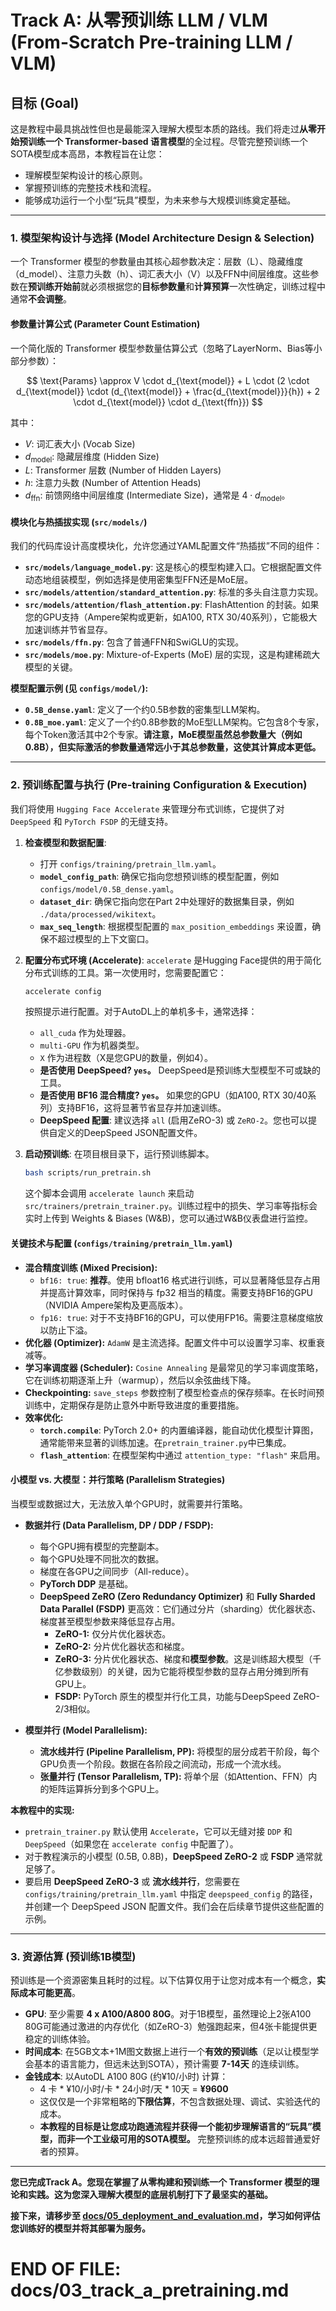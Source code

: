# Track A: 从零预训练 LLM / VLM (From-Scratch Pre-training LLM / VLM)

## 目标 (Goal)

这是教程中最具挑战性但也是最能深入理解大模型本质的路线。我们将走过**从零开始预训练一个 Transformer-based 语言模型**的全过程。尽管完整预训练一个SOTA模型成本高昂，本教程旨在让您：

*   理解模型架构设计的核心原则。
*   掌握预训练的完整技术栈和流程。
*   能够成功运行一个小型“玩具”模型，为未来参与大规模训练奠定基础。

---

### 1. 模型架构设计与选择 (Model Architecture Design & Selection)

一个 Transformer 模型的参数量由其核心超参数决定：层数（L）、隐藏维度（d_model）、注意力头数（h）、词汇表大小（V）以及FFN中间层维度。这些参数在**预训练开始前**就必须根据您的**目标参数量**和**计算预算**一次性确定，训练过程中通常**不会调整**。

#### 参数量计算公式 (Parameter Count Estimation)

一个简化版的 Transformer 模型参数量估算公式（忽略了LayerNorm、Bias等小部分参数）：

$$
\text{Params} \approx V \cdot d_{\text{model}} + L \cdot (2 \cdot d_{\text{model}} \cdot (d_{\text{model}} + \frac{d_{\text{model}}}{h}) + 2 \cdot d_{\text{model}} \cdot d_{\text{ffn}})
$$

其中：
*   $V$: 词汇表大小 (Vocab Size)
*   $d_{\text{model}}$: 隐藏层维度 (Hidden Size)
*   $L$: Transformer 层数 (Number of Hidden Layers)
*   $h$: 注意力头数 (Number of Attention Heads)
*   $d_{\text{ffn}}$: 前馈网络中间层维度 (Intermediate Size)，通常是 $4 \cdot d_{\text{model}}$。

#### 模块化与热插拔实现 (`src/models/`)

我们的代码库设计高度模块化，允许您通过YAML配置文件“热插拔”不同的组件：

*   **`src/models/language_model.py`**: 这是核心的模型构建入口。它根据配置文件动态地组装模型，例如选择是使用密集型FFN还是MoE层。
*   **`src/models/attention/standard_attention.py`**: 标准的多头自注意力实现。
*   **`src/models/attention/flash_attention.py`**: FlashAttention 的封装。如果您的GPU支持（Ampere架构或更新，如A100, RTX 30/40系列），它能极大加速训练并节省显存。
*   **`src/models/ffn.py`**: 包含了普通FFN和SwiGLU的实现。
*   **`src/models/moe.py`**: Mixture-of-Experts (MoE) 层的实现，这是构建稀疏大模型的关键。

**模型配置示例 (见 `configs/model/`):**

*   **`0.5B_dense.yaml`**: 定义了一个约0.5B参数的密集型LLM架构。
*   **`0.8B_moe.yaml`**: 定义了一个约0.8B参数的MoE型LLM架构。它包含8个专家，每个Token激活其中2个专家。**请注意，MoE模型虽然总参数量大（例如0.8B），但实际激活的参数量通常远小于其总参数量，这使其计算成本更低。**

---

### 2. 预训练配置与执行 (Pre-training Configuration & Execution)

我们将使用 `Hugging Face Accelerate` 来管理分布式训练，它提供了对 `DeepSpeed` 和 `PyTorch FSDP` 的无缝支持。

1.  **检查模型和数据配置**:
    *   打开 `configs/training/pretrain_llm.yaml`。
    *   **`model_config_path`**: 确保它指向您想预训练的模型配置，例如 `configs/model/0.5B_dense.yaml`。
    *   **`dataset_dir`**: 确保它指向您在Part 2中处理好的数据集目录，例如 `./data/processed/wikitext`。
    *   **`max_seq_length`**: 根据模型配置的 `max_position_embeddings` 来设置，确保不超过模型的上下文窗口。

2.  **配置分布式环境 (Accelerate)**:
    `accelerate` 是Hugging Face提供的用于简化分布式训练的工具。第一次使用时，您需要配置它：
    ```bash
    accelerate config
    ```
    按照提示进行配置。对于AutoDL上的单机多卡，通常选择：
    *   `all_cuda` 作为处理器。
    *   `multi-GPU` 作为机器类型。
    *   `X` 作为进程数（X是您GPU的数量，例如4）。
    *   **是否使用 DeepSpeed? `yes`。** DeepSpeed是预训练大型模型不可或缺的工具。
    *   **是否使用 BF16 混合精度? `yes`。** 如果您的GPU（如A100, RTX 30/40系列）支持BF16，这将显著节省显存并加速训练。
    *   **DeepSpeed 配置**: 建议选择 `all` (启用ZeRO-3) 或 `ZeRO-2`。您也可以提供自定义的DeepSpeed JSON配置文件。

3.  **启动预训练**:
    在项目根目录下，运行预训练脚本。
    ```bash
    bash scripts/run_pretrain.sh
    ```
    这个脚本会调用 `accelerate launch` 来启动 `src/trainers/pretrain_trainer.py`。训练过程中的损失、学习率等指标会实时上传到 Weights & Biases (W&B)，您可以通过W&B仪表盘进行监控。

#### 关键技术与配置 (`configs/training/pretrain_llm.yaml`)

*   **混合精度训练 (Mixed Precision):**
    *   `bf16: true`: **推荐**。使用 bfloat16 格式进行训练，可以显著降低显存占用并提高计算效率，同时保持与 fp32 相当的精度。需要支持BF16的GPU（NVIDIA Ampere架构及更高版本）。
    *   `fp16: true`: 对于不支持BF16的GPU，可以使用FP16。需要注意梯度缩放以防止下溢。
*   **优化器 (Optimizer):** `AdamW` 是主流选择。配置文件中可以设置学习率、权重衰减等。
*   **学习率调度器 (Scheduler):** `Cosine Annealing` 是最常见的学习率调度策略，它在训练初期逐渐上升（warmup），然后以余弦曲线下降。
*   **Checkpointing:** `save_steps` 参数控制了模型检查点的保存频率。在长时间预训练中，定期保存是防止意外中断导致进度的重要措施。
*   **效率优化:**
    *   **`torch.compile`**: PyTorch 2.0+ 的内置编译器，能自动优化模型计算图，通常能带来显著的训练加速。在`pretrain_trainer.py`中已集成。
    *   **`flash_attention`**: 在模型架构中通过 `attention_type: "flash"` 来启用。

#### 小模型 vs. 大模型：并行策略 (Parallelism Strategies)

当模型或数据过大，无法放入单个GPU时，就需要并行策略。

*   **数据并行 (Data Parallelism, DP / DDP / FSDP):**
    *   每个GPU拥有模型的完整副本。
    *   每个GPU处理不同批次的数据。
    *   梯度在各GPU之间同步（All-reduce）。
    *   **PyTorch DDP** 是基础。
    *   **DeepSpeed ZeRO (Zero Redundancy Optimizer)** 和 **Fully Sharded Data Parallel (FSDP)** 更高效：它们通过分片（sharding）优化器状态、梯度甚至模型参数来降低显存占用。
        *   **ZeRO-1:** 仅分片优化器状态。
        *   **ZeRO-2:** 分片优化器状态和梯度。
        *   **ZeRO-3:** 分片优化器状态、梯度和**模型参数**。这是训练超大模型（千亿参数级别）的关键，因为它能将模型参数的显存占用分摊到所有GPU上。
        *   **FSDP:** PyTorch 原生的模型并行化工具，功能与DeepSpeed ZeRO-2/3相似。

*   **模型并行 (Model Parallelism):**
    *   **流水线并行 (Pipeline Parallelism, PP):** 将模型的层分成若干阶段，每个GPU负责一个阶段。数据在各阶段之间流动，形成一个流水线。
    *   **张量并行 (Tensor Parallelism, TP):** 将单个层（如Attention、FFN）内的矩阵运算拆分到多个GPU上。

**本教程中的实现:**

*   `pretrain_trainer.py` 默认使用 `Accelerate`，它可以无缝对接 `DDP` 和 `DeepSpeed`（如果您在 `accelerate config` 中配置了）。
*   对于教程演示的小模型 (0.5B, 0.8B)，**DeepSpeed ZeRO-2** 或 **FSDP** 通常就足够了。
*   要启用 **DeepSpeed ZeRO-3** 或 **流水线并行**，您需要在 `configs/training/pretrain_llm.yaml` 中指定 `deepspeed_config` 的路径，并创建一个 DeepSpeed JSON 配置文件。我们会在后续章节提供这些配置的示例。

---

### 3. 资源估算 (预训练1B模型)

预训练是一个资源密集且耗时的过程。以下估算仅用于让您对成本有一个概念，**实际成本可能更高**。

*   **GPU**: 至少需要 **4 x A100/A800 80G**。对于1B模型，虽然理论上2张A100 80G可能通过激进的内存优化（如ZeRO-3）勉强跑起来，但4张卡能提供更稳定的训练体验。
*   **时间成本**: 在5GB文本+1M图文数据上进行一个**有效的预训练**（足以让模型学会基本的语言能力，但远未达到SOTA），预计需要 **7-14天** 的连续训练。
*   **金钱成本**: 以AutoDL A100 80G (约¥10/小时) 计算：
    *   4 卡 * ¥10/小时/卡 * 24小时/天 * 10天 = **¥9600**
    *   这仅仅是一个非常粗略的**下限估算**，不包含数据处理、调试、实验迭代的成本。
    *   **本教程的目标是让您成功跑通流程并获得一个能初步理解语言的“玩具”模型，而非一个工业级可用的SOTA模型。** 完整预训练的成本远超普通爱好者的预算。

---
**您已完成Track A。您现在掌握了从零构建和预训练一个 Transformer 模型的理论和实践。这为您深入理解大模型的底层机制打下了最坚实的基础。**

**接下来，请移步至 [docs/05_deployment_and_evaluation.md](./05_deployment_and_evaluation.md)，学习如何评估您训练好的模型并将其部署为服务。**

# END OF FILE: docs/03_track_a_pretraining.md